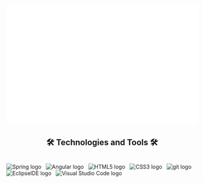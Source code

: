 <!-- Trungquandev -->
<a href="#" target="_blank">
  <img src="svg/nvquan2kvn.svg" width="1200" alt="nvquan2kvn" />
</a>
<h2 align="center">🛠 Technologies and Tools 🛠</h2>
<br>
<!-- https://simpleicons.org/ -->
<span><img src="https://img.shields.io/badge/Spring-282C34?logo=spring&logoColor=6DB33F" alt="Spring logo" title="Spring" height="25" /></span>
&nbsp;
<span><img src="https://img.shields.io/badge/Angular-282C34?logo=angular&logoColor=DD0031" alt="Angular logo" title="Angular" height="25" /></span>
&nbsp;
<span><img src="https://img.shields.io/badge/HTML5-282C34?logo=html5&logoColor=E34F26" alt="HTML5 logo" title="HTML5" height="25" /></span>
&nbsp;
<span><img src="https://img.shields.io/badge/CSS3-282C34?logo=css3&logoColor=1572B6" alt="CSS3 logo" title="CSS3" height="25" /></span>
&nbsp;
<span><img src="https://img.shields.io/badge/git-282C34?logo=git&logoColor=F05032" alt="git logo" title="git" height="25" /></span>
&nbsp;
<span><img src="https://img.shields.io/badge/EclipseIDE-282C34?logo=eclipseide&logoColor=2C2255" alt="EclipseIDE logo" title="Eclipse IDE" height="25" /></span>
&nbsp;
<span><img src="https://img.shields.io/badge/VS%20Code-282C34?logo=visual-studio-code&logoColor=007ACC" alt="Visual Studio Code logo" title="Visual Studio Code" height="25" /></span>
